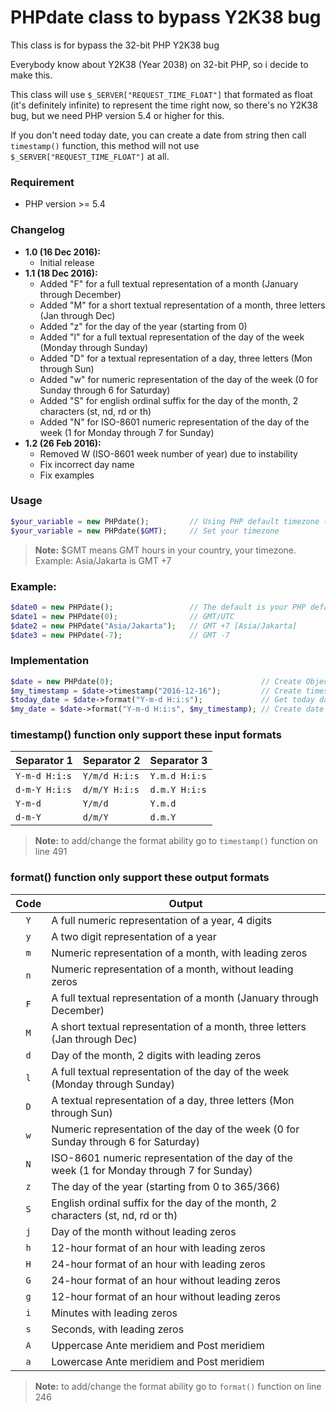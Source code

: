 # PHPdate class to bypass Y2K38 bug
This class is for bypass the 32-bit PHP Y2K38 bug

Everybody know about Y2K38 (Year 2038) on 32-bit PHP, so i decide to make this.

This class will use `$_SERVER["REQUEST_TIME_FLOAT"]` that formated as float (it's definitely infinite) to represent the time right now, so there's no Y2K38 bug, but we need PHP version 5.4 or higher for this.

If you don't need today date, you can create a date from string then call `timestamp()` function, this method will not use `$_SERVER["REQUEST_TIME_FLOAT"]` at all.

### Requirement
* PHP version >= 5.4
	
### Changelog
* **1.0 (16 Dec 2016):**
	- Initial release
* **1.1 (18 Dec 2016):**
	- Added "F" for a full textual representation of a month (January through December)
	- Added "M" for a short textual representation of a month, three letters (Jan through Dec)
	- Added "z" for the day of the year (starting from 0)
	- Added "l" for a full textual representation of the day of the week (Monday through Sunday)
	- Added "D" for a textual representation of a day, three letters (Mon through Sun)
	- Added "w" for numeric representation of the day of the week (0 for Sunday through 6 for Saturday)
	- Added "S" for english ordinal suffix for the day of the month, 2 characters (st, nd, rd or th)
	- Added "N" for ISO-8601 numeric representation of the day of the week (1 for Monday through 7 for Sunday)
* **1.2 (26 Feb 2016):**
	- Removed W (ISO-8601 week number of year) due to instability
	- Fix incorrect day name
	- Fix examples
	
### Usage
```php
$your_variable = new PHPdate();			// Using PHP default timezone (you can set this in 'php.ini')
$your_variable = new PHPdate($GMT);		// Set your timezone
```

> **Note:** $GMT means GMT hours in your country, your timezone. Example: Asia/Jakarta is GMT +7

### Example:
```php
$date0 = new PHPdate();					// The default is your PHP default timezone
$date1 = new PHPdate(0);				// GMT/UTC
$date2 = new PHPdate("Asia/Jakarta");	// GMT +7 [Asia/Jakarta]
$date3 = new PHPdate(-7);				// GMT -7
```
	
### Implementation
```php
$date = new PHPdate(0);									// Create Object and date_timezone_set to GMT (+0 hour)
$my_timestamp = $date->timestamp("2016-12-16");			// Create timestamp of "2016-12-16 00:00:00"
$today_date = $date->format("Y-m-d H:i:s");				// Get today date and format it to "Y-m-d H:i:s"
$my_date = $date->format("Y-m-d H:i:s", $my_timestamp);	// Create date from timestamp
```
	
### timestamp() function only support these input formats
| Separator 1   | Separator 2   | Separator 3   |
| ------------- | ------------- | ------------- |
| `Y-m-d H:i:s` | `Y/m/d H:i:s` | `Y.m.d H:i:s` |
| `d-m-Y H:i:s` | `d/m/Y H:i:s` | `d.m.Y H:i:s` |
| `Y-m-d`       | `Y/m/d`       | `Y.m.d`       |
| `d-m-Y`       | `d/m/Y`       | `d.m.Y`       |

> **Note:** to add/change the format ability go to `timestamp()` function on line 491
	
### format() function only support these output formats
| Code | Output                                                                                     |
|:----:| -------------------------------------------------------------------------------------------|
|`Y`   | A full numeric representation of a year, 4 digits                                          |
|`y`   | A two digit representation of a year                                                       |
|`m`   | Numeric representation of a month, with leading zeros                                      |
|`n`   | Numeric representation of a month, without leading zeros                                   |
|`F`   | A full textual representation of a month (January through December)                        |
|`M`   | A short textual representation of a month, three letters (Jan through Dec)                 |
|`d`   | Day of the month, 2 digits with leading zeros                                              |
|`l`   | A full textual representation of the day of the week (Monday through Sunday)               |
|`D`   | A textual representation of a day, three letters (Mon through Sun)                         |
|`w`   | Numeric representation of the day of the week (0 for Sunday through 6 for Saturday)        |
|`N`   | ISO-8601 numeric representation of the day of the week (1 for Monday through 7 for Sunday) |
|`z`   | The day of the year (starting from 0 to 365/366)                                           |
|`S`   | English ordinal suffix for the day of the month, 2 characters (st, nd, rd or th)           |
|`j`   | Day of the month without leading zeros                                                     |
|`h`   | 12-hour format of an hour with leading zeros                                               |
|`H`   | 24-hour format of an hour with leading zeros                                               |
|`G`   | 24-hour format of an hour without leading zeros                                            |
|`g`   | 12-hour format of an hour without leading zeros                                            |
|`i`   | Minutes with leading zeros                                                                 |
|`s`   | Seconds, with leading zeros                                                                |
|`A`   | Uppercase Ante meridiem and Post meridiem                                                  |
|`a`   | Lowercase Ante meridiem and Post meridiem                                                  |

> **Note:** to add/change the format ability go to `format()` function on line 246
